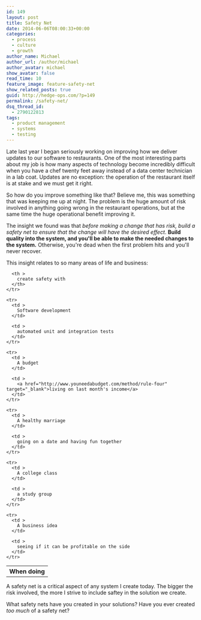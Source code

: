 ```yaml
---
id: 149
layout: post
title: Safety Net
date: 2014-06-06T08:00:33+00:00
categories:
  - process
  - culture
  - growth
author_name: Michael
author_url: /author/michael
author_avatar: michael
show_avatar: false
read_time: 10
feature_image: feature-safety-net 
show_related_posts: true 
guid: http://hedge-ops.com/?p=149
permalink: /safety-net/
dsq_thread_id:
  - 2790122813
tags:
  - product management
  - systems
  - testing
---
```

Late last year I began seriously working on improving how we deliver updates to our software to restaurants. One of the most interesting parts about my job is how many aspects of technology become incredibly difficult when you have a chef twenty feet away instead of a data center technician in a lab coat. Updates are no exception: the operation of the restaurant itself is at stake and we must get it right.

So how do you improve something like that? Believe me, this was something that was keeping me up at night. The problem is the huge amount of risk involved in anything going wrong in the restaurant operations, but at the same time the huge operational benefit improving it.

The insight we found was that _before making a change that has risk, build a safety net to ensure that the change will have the desired effect_. **Build quality into the system, and you'll be able to make the needed changes to the system.** Otherwise, you're dead when the first problem hits and you'll never recover.

This insight relates to so many areas of life and business:

<div class="table-responsive">
  <table  style="width:100%; "  class="easy-table easy-table-default " border="0">
    <tr>
      <th >
        When doing
      </th>
      
      <th >
        create safety with
      </th>
    </tr>
    
    <tr>
      <td >
        Software development
      </td>
      
      <td >
        automated unit and integration tests
      </td>
    </tr>
    
    <tr>
      <td >
        A budget
      </td>
      
      <td >
        <a href="http://www.youneedabudget.com/method/rule-four" target="_blank">living on last month's income</a>
      </td>
    </tr>
    
    <tr>
      <td >
        A healthy marriage
      </td>
      
      <td >
        going on a date and having fun together
      </td>
    </tr>
    
    <tr>
      <td >
        A college class
      </td>
      
      <td >
        a study group
      </td>
    </tr>
    
    <tr>
      <td >
        A business idea
      </td>
      
      <td >
        seeing if it can be profitable on the side
      </td>
    </tr>
  </table>
</div>

A safety net is a critical aspect of any system I create today. The bigger the risk involved, the more I strive to include saftey in the solution we create.

What safety nets have you created in your solutions? Have you ever created _too much_ of a safety net?